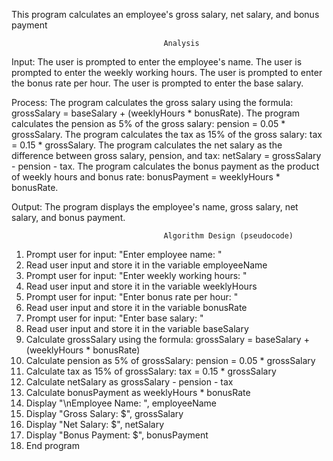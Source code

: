 This program calculates an employee's gross salary, net salary, and bonus payment

                                      Analysis
Input:
The user is prompted to enter the employee's name.
The user is prompted to enter the weekly working hours.
The user is prompted to enter the bonus rate per hour.
The user is prompted to enter the base salary.

Process:
The program calculates the gross salary using the formula: grossSalary = baseSalary + (weeklyHours * bonusRate).
The program calculates the pension as 5% of the gross salary: pension = 0.05 * grossSalary.
The program calculates the tax as 15% of the gross salary: tax = 0.15 * grossSalary.
The program calculates the net salary as the difference between gross salary, pension, and tax: netSalary = grossSalary - pension - tax.
The program calculates the bonus payment as the product of weekly hours and bonus rate: bonusPayment = weeklyHours * bonusRate.

Output:
The program displays the employee's name, gross salary, net salary, and bonus payment.

                                      Algorithm Design (pseudocode)
1. Prompt user for input: "Enter employee name: "
2. Read user input and store it in the variable employeeName
3. Prompt user for input: "Enter weekly working hours: "
4. Read user input and store it in the variable weeklyHours
5. Prompt user for input: "Enter bonus rate per hour: "
6. Read user input and store it in the variable bonusRate
7. Prompt user for input: "Enter base salary: "
8. Read user input and store it in the variable baseSalary
9. Calculate grossSalary using the formula: grossSalary = baseSalary + (weeklyHours * bonusRate)
10. Calculate pension as 5% of grossSalary: pension = 0.05 * grossSalary
11. Calculate tax as 15% of grossSalary: tax = 0.15 * grossSalary
12. Calculate netSalary as grossSalary - pension - tax
13. Calculate bonusPayment as weeklyHours * bonusRate
14. Display "\nEmployee Name: ", employeeName
15. Display "Gross Salary: $", grossSalary
16. Display "Net Salary: $", netSalary
17. Display "Bonus Payment: $", bonusPayment
18. End program
                                      
